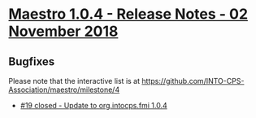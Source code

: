 
# [Maestro 1.0.4 - Release Notes - 02 November 2018](https://github.com/INTO-CPS-Association/maestro/milestone/4)

## Bugfixes

Please note that the interactive list is at <https://github.com/INTO-CPS-Association/maestro/milestone/4>
* [#19 closed - Update to org.intocps.fmi 1.0.4](https://github.com/INTO-CPS-Association/maestro/issues/19)
